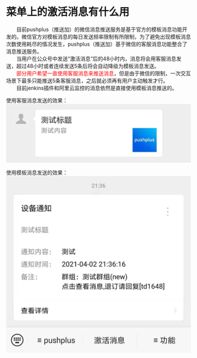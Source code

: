 # 菜单上的激活消息有什么用

&emsp;&emsp;目前pushplus（推送加）的微信消息推送服务是基于官方的模板消息功能开发的。微信官方对模板消息的每日发送频率限制有所限制，为了避免出现模板消息次数使用耗尽的情况发生，pushplus（推送加）基于微信的客服消息功能整合了消息推送服务。\
&emsp;&emsp;当用户在公众号中发送“激活消息”后的48小时内，消息将会用客服消息发送，超过48小时或者连续发送5条后将会自动降级为模板消息发送。\
&emsp;&emsp;<font color=#FF0000>部分用户希望一直使用客服消息来推送消息</font>，但是由于微信的限制，一次交互场景下最多只能推送5条客服消息，之后就必须再有用户主动触发才行。\
&emsp;&emsp;目前jenkins插件和阿里云监控的消息依然是直接使用模板消息推送的。

 
使用客服消息发送的效果：\
![](../images/6402.jpg)

使用模板消息发送的效果：\
![](../images/640.jpg)

